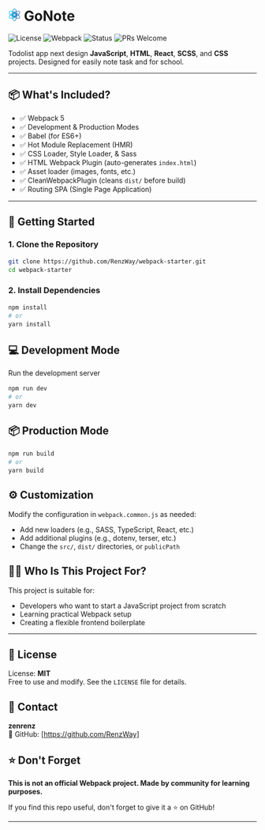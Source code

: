 # <img src="./public/react.png" width="5%" alt="logo"  /> GoNote

![License](https://img.shields.io/badge/license-MIT-blue.svg)
![Webpack](https://img.shields.io/badge/webpack-5.x-brightgreen)
![Status](https://img.shields.io/badge/status-ready_to_use-green)
![PRs Welcome](https://img.shields.io/badge/PRs-welcome-brightgreen.svg)

Todolist app next design **JavaScript**, **HTML**, **React**, **SCSS**, and **CSS** projects. Designed for easily note task and for school.

---

## 📦 What's Included?

- ✅ Webpack 5
- ✅ Development & Production Modes
- ✅ Babel (for ES6+)
- ✅ Hot Module Replacement (HMR)
- ✅ CSS Loader, Style Loader, & Sass
- ✅ HTML Webpack Plugin (auto-generates `index.html`)
- ✅ Asset loader (images, fonts, etc.)
- ✅ CleanWebpackPlugin (cleans `dist/` before build)
- ✅ Routing SPA (Single Page Application)

---

## 🚀 Getting Started

### 1. Clone the Repository

```bash
git clone https://github.com/RenzWay/webpack-starter.git
cd webpack-starter
```

### 2. Install Dependencies

```bash
npm install
# or
yarn install
```

## 💻 Development Mode

Run the development server

```bash
npm run dev
# or
yarn dev
```

## 📦 Production Mode

```bash
npm run build
# or
yarn build

```

## ⚙️ Customization

Modify the configuration in `webpack.common.js` as needed:

- Add new loaders (e.g., SASS, TypeScript, React, etc.)
- Add additional plugins (e.g., dotenv, terser, etc.)
- Change the `src/`, `dist/` directories, or `publicPath`

## 🧑‍💻 Who Is This Project For?

This project is suitable for:

- Developers who want to start a JavaScript project from scratch
- Learning practical Webpack setup
- Creating a flexible frontend boilerplate

---

## 📜 License

License: **MIT**  
Free to use and modify. See the `LICENSE` file for details.

## 🙋 Contact

**zenrenz**  
🔗 GitHub: [https://github.com/RenzWay]

## ⭐️ Don't Forget

**This is not an official Webpack project. Made by community for learning purposes.**

If you find this repo useful, don't forget to give it a ⭐️ on GitHub!

---
